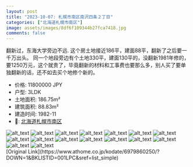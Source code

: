```yaml
---
layout: post
title: "2023-10-07: 札幌市南区南沢四条２丁目"
categories: ["北海道札幌市南区"]
image: assets/images/8df6f109344b27fca7418.jpg
comments: false
---
```

<p>翻新过，东海大学旁边不远.
这个房土地接近186平，建面88平，翻新了之后要一千万出头。
同一个地段旁边有个土地330平，建面130平的，没翻新1981年修的，要1250万元，这个就贵了，毕竟翻新的材料和工事费也要那么多，别人买了要单独翻新的话，还不如去买个地修个新的。</p>

* 价格: 11800000 JPY
* 户型: 3LDK
* 土地面积: 186.75m²
* 建筑面积: 88.83m²
* 建造时间: 1982-11
* 📍: [北海道札幌市南区](https://www.google.com/maps/search/?api=1&query=42.98714925848604%2C141.31558822883605)

<div class="scroll-container"><img src="/assets/images/c3a65f15fdf903dd180ab.jpg" alt="alt_text"/>
<img src="/assets/images/f6940c919a4257b9017bf.jpg" alt="alt_text"/>
<img src="/assets/images/d58e784557c793a3c18b6.jpg" alt="alt_text"/>
<img src="/assets/images/75cfb88c461ab39a76ecc.jpg" alt="alt_text"/>
<img src="/assets/images/5bbc6dd983e0602559b67.jpg" alt="alt_text"/>
<img src="/assets/images/a2f092810724bbd186858.jpg" alt="alt_text"/>
<img src="/assets/images/50cb55e11f38985526f75.jpg" alt="alt_text"/>
<img src="/assets/images/0219c6acc38544e0f7473.jpg" alt="alt_text"/>
<img src="/assets/images/d7b185bbf79188672462a.jpg" alt="alt_text"/>
<img src="/assets/images/da24707b921a1b0285419.jpg" alt="alt_text"/>
<img src="/assets/images/3ca3e9937393eefff91bb.jpg" alt="alt_text"/>
<img src="/assets/images/c3c53be4e71a0bf9c123e.jpg" alt="alt_text"/>
<img src="/assets/images/27a8791bd66257078c02f.jpg" alt="alt_text"/>
<img src="/assets/images/24593b3496f98d11244f8.jpg" alt="alt_text"/>
<img src="/assets/images/738f06b9fbf7e88a01d3b.jpg" alt="alt_text"/>
<img src="/assets/images/3b6da2b8718696855fada.jpg" alt="alt_text"/></div>
[Original Link](https://www.athome.co.jp/kodate/6979860250/?DOWN=1&BKLISTID=001LPC&sref=list_simple)